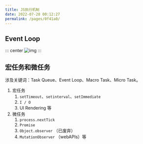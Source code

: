 ```yaml
---
title: JS执行机制
date: 2022-07-28 00:12:27
permalink: /pages/0f41a0/
---
```



## Event Loop
::: center
![img](~@alias/eventloop.png)
:::


## 宏任务和微任务
涉及关键词：Task Queue、Event Loop、Macro Task、Micro Task。

1. 宏任务 
   1. `setTimeout`、`setinterval`、`setImmediate` 
   2. `I / O`
   3. UI Rendering 等 
2. 微任务 
   1. `process.nextTick`
   2. `Promise` 
   3. `Object.observer` （已废弃）
   4. `MutationObserver` （webAPIs）等













